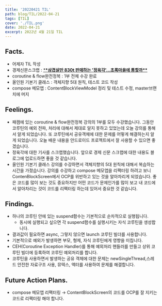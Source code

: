 ```yaml
---
title: '20220421 TIL'
path: blog/TIL/2022-04-21
tags: [TIL]
cover: './TIL.png'
date: 2022-04-21
excerpt: 2022년 4월 21일 TIL
---
```


## Facts.

- 어제자 TIL 작성
- 경제신문스크랩 : [\***\*삼겹살만 830t 판매하는 '정육각'...초록마을에 통할까\*\***](https://www.notion.so/830t-2bb731c5ef364afabc86c93b9652a1e8)
- coroutine & flow완전정복 : 1부 전체 수강 완료
- 올인원 기본기 클래스 : 객체지향 5대 원칙, 테스트 코드 작성
- compose 메모앱 : ContentBlockViewModel 정리 및 테스트 수정, master브랜치에 머지

## Feelings.

- 패캠에 있는 coroutine & flow완전정복 강의의 1부를 모두 수강했습니다. 그동안 코루틴의 예외 전파, 처리에 대해서 제대로 알지 못하고 있었는데 오늘 강의를 통해서 알게 되었습니다. 또 코루틴에서 공유객체에 대한 문제를 어떻게 해결하는지 알게 되었습니다. 오늘 배운 내용을 안드로이드 프로젝트에서 잘 사용할 수 있으면 좋겠습니다.
- 정육각에 대한 기사를 스크랩했습니다. 앞으로 경제 신문 스크랩에 대한 내용도 블로그에 업로드하면 좋을 것 같습니다.
- 올인원 기본기 클래스 강의를 수강하면서 객체지향의 5대 원칙에 대해서 복습하는 시간을 가졌습니다. 강의를 수강하고 compose 메모앱을 리팩터링 하려고 보니 ContenBlockScreen에서 OCP를 위반하고 있는 것을 알아차리게 되었습니다. 좋은 코드를 많이 보는 것도 중요하지만 어떤 코드가 문제인가를 많이 보고 내 코드에서 알아차리는 것이 코드를 리팩터링 하는데 있어서 중요한 것 같습니다.

## Findings.

- 하나의 코루틴 안에 있는 suspend함수는 기본적으로 순차적으로 실행됩니다.
  - 동시에 실행되고 싶으면 각 suspend함수를 실행시키는 자식 코루틴을 생성합니다.
- 결과값이 필요하면 async, 그렇지 않으면 launch 코루틴 빌더를 사용합니다.
- 기본적으로 예외가 발생하면 부모, 형제, 자식 코루틴에게 영향을 미칩니다.
- CEH(Coroutine Exception Handler)를 통해 예외처리 핸들러를 만들고 상위 코루틴 빌더에 등록하여 코루틴 예외처리를 합니다.
- 코루틴을 사용하면서 발생하는 공유 객체에 대한 문제는 newSingleThread,스레드 안전한 자료구조 사용, 뮤텍스, 액터를 사용하여 문제를 해결합니다.

## Future Action Plans.

- compose 메모앱 리팩터링 → ContentBlockScreen의 코드를 OCP를 잘 지키는 코드로 리팩터링 해야 합니다.
